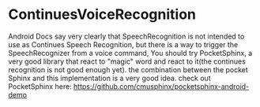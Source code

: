# ContinuesVoiceRecognition
Android Docs say very clearly that SpeechRecognition is not intended to use as Continues Speech Recognition, but there is a way to trigger the SpeechRecognizer from a voice command,  You should try PocketSphinx, a very good library that react to "magic" word and react to it(the continues recognition is not good enough yet). the combination between the pocket  Sphinx and this implementation is a very good idea.  check out PocketSphinx here: https://github.com/cmusphinx/pocketsphinx-android-demo
